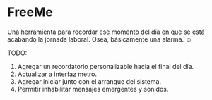 # FreeMe

Una herramienta para recordar ese momento del día en que se está acabando la jornada laboral. Osea, básicamente una alarma.
☺

TODO:

1. Agregar un recordatorio personalizable hacia el final del día.
2. Actualizar a interfaz metro.
3. Agregar iniciar junto con el arranque del sistema.
4. Permitir inhabilitar mensajes emergentes y sonidos.

